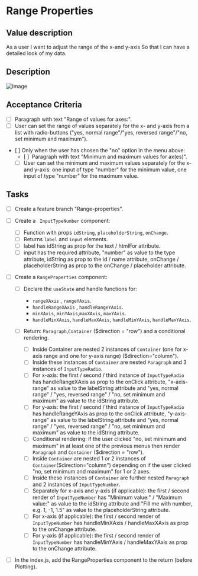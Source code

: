 # Range Properties

## Value description

As a user
I want to adjust the range of the x-and y-axis
So that I can have a detailed look of my data.

## Description

![Image](https://github.com/catdieval/capstone-plotdata/assets/148491107/dfaf868e-16ac-4c41-be83-14c79400b765)

## Acceptance Criteria

- [ ] Paragraph with text "Range of values for axes:".
- [ ] User can set the range of values separately for the x- and y-axis from a list with radio-buttons ("yes, normal range"/"yes, reversed range"/"no, set minimum and maximum").
- [ ] Only when the user has chosen the "no" option in the menu above:
  - [ ]  Paragraph with text "Minimum and maximum values for ax(es)".
  - [ ] User can set the minimum and maximum values separately for the x- and y-axis: one input of type "number" for the minimum value, one input of type "number" for the maximum value.

## Tasks

- [ ] Create a feature branch "Range-properties".

- [ ] Create a ` InputTypeNumber` component:

  - [ ] Function with props `idString`, `placeholderString`, `onChange`.
  - [ ] Returns `label` and `input` elements.
  - [ ] label has idString as prop for the text / htmlFor attribute.
  - [ ] input has the required attribute, "number" as value to the type attribute, idString as prop to the id / name attribute, onChange / placeholderString as prop to the onChange / placeholder attribute.

- [ ] Create a `RangeProperties` component:

  - [ ] Declare the `useState` and handle functions for:

    - `rangeXAxis` , `rangeYAxis`.
    - `handleRangeXAxis` , `handleRangeYAxis`.
    - `minXAxis`, `minYAxis`,`maxXAxis`, `maxYAxis`.
    - `handleMinXAxis`, `handleMaxXAxis`, `handleMinYAxis`, `handleMaxYAxis`.

  - [ ] Return: `Paragraph`,`Container` ($direction = "row") and a conditional rendering.
    - [ ] Inside Container are nested 2 instances of `Container` (one for x-axis range and one for y-axis range) ($direction="column").
    - [ ] Inside these instances of `Container` are nested `Paragraph` and 3 instances of `InputTypeRadio`.
    - [ ] For x-axis: the first / second / third instance of `InputTypeRadio` has handleRangeXAxis as prop to the onClick attribute, "x-axis-range" as value to the labelString attribute and "yes, normal range" / "yes, reversed range" / "no, set minimum and maximum" as value to the idString attribute.
    - [ ] For y-axis: the first / second / third instance of `InputTypeRadio` has handleRangeYAxis as prop to the onClick attribute, "y-axis-range" as value to the labelString attribute and "yes, normal range" / "yes, reversed range" / "no, set minimum and maximum" as value to the idString attribute.
    - [ ] Conditional rendering: if the user clicked "no, set minimum and maximum" in at least one of the previous menus then render `Paragraph` and `Container` ($direction = "row").
    - [ ] Inside `Container` are nested 1 or 2 instances of `Container`($direction="column") depending on if the user clicked "no, set minimum and maximum" for 1 or 2 axes.
    - [ ] Inside these instances of `Container` are further nested `Paragraph` and 2 instances of `InputTypeNumber`.
    - [ ] Separately for x-axis and y-axis (if applicable): the first / second render of `InputTypeNumber` has "Minimum value:" / "Maximum value:" as value to the idString attribute and "Fill me with number, e.g. 1, -1, 1.5" as value to the placeholderString attribute.
    - [ ] For x-axis (if applicable): the first / second render of `InputTypeNumber` has handleMinXAxis / handleMaxXAxis as prop to the onChange attribute.
    - [ ] For y-axis (if applicable): the first / second render of `InputTypeNumber` has handleMinYAxis / handleMaxYAxis as prop to the onChange attribute.

- [ ] In the index.js, add the RangeProperties component to the return (before Plotting).

